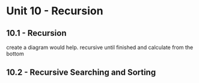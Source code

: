 # Unit 10 - Recursion

## 10.1 - Recursion
create a diagram would help. recursive until finished and calculate from the bottom
## 10.2 - Recursive Searching and Sorting
